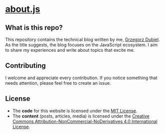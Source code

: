 # [about.js](https://aboutjs.dev/)

## What is this repo?

This repository contains the technical blog written by me, [Grzegorz Dubiel](https://aboutjs.dev/about). As the title suggests, the blog focuses on the JavaScript ecosystem. I aim to share my experiences and write about topics that excite me.

## Contributing

I welcome and appreciate every contribution. If you notice something that needs attention, please feel free to create an issue.

## License

- The **code** for this website is licensed under the [MIT License](https://github.com/greg2012201/about-js/blob/main/LICENSE.md).
- The **content** (posts, articles, media) is licensed under the [Creative Commons Attribution-NonCommercial-NoDerivatives 4.0 International License](https://github.com/greg2012201/about-js/blob/main/CONTENT_LICENSE.md).
